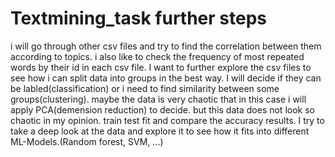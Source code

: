 # Textmining_task further steps
i will go through other csv files and try to find the correlation between them according to topics.
i also like to check the frequency of most repeated words by their id in each csv file.
I want to further explore the csv files to see how i can split data into groups in the best way. I will decide if they can be labled(classification) or i need to find similarity between some groups(clustering). maybe the data is very chaotic that in this case i will apply PCA(demension reduction) to decide. but this data does not look so chaotic in my opinion.
train test fit and compare the accuracy results.
I try to take a deep look at the data and explore it to see how it fits into different ML-Models.(Random forest, SVM, ...)
